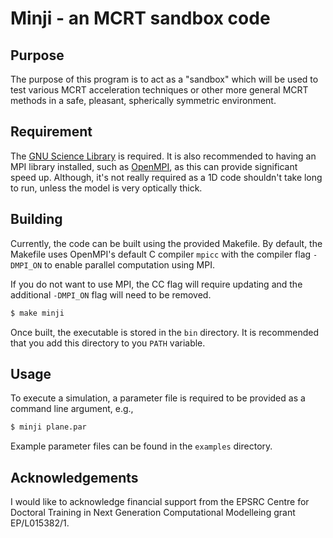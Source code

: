 # Minji - an MCRT sandbox code 

## Purpose

The purpose of this program is to act as a "sandbox"  which will be used to test
various MCRT acceleration techniques or other more general MCRT methods in a 
safe, pleasant, spherically symmetric environment.


## Requirement

The [GNU Science Library](https://www.gnu.org/software/gsl/) is required. It is 
also recommended to having an MPI library installed, such as 
[OpenMPI](https://www.open-mpi.org/), as this can provide significant speed up.
Although, it's not really required as a 1D code shouldn't take long to run, 
unless the model is very optically thick.

## Building

Currently, the code can be built using the provided Makefile. By default, 
the Makefile uses OpenMPI's default C compiler `mpicc` with the compiler flag
`-DMPI_ON` to enable parallel computation using MPI. 

If you do not want to use MPI, the CC flag will require updating and the 
additional `-DMPI_ON` flag will need to be removed.

```bash
$ make minji
```

Once built, the executable is stored in the `bin` directory. It is recommended 
that you add this directory to you `PATH` variable.

## Usage

To execute a simulation, a parameter file is required to be provided as a 
command line argument, e.g., 

```bash
$ minji plane.par
```

Example parameter files can be found in the `examples` directory.

## Acknowledgements 

I would like to acknowledge financial support from the EPSRC Centre for Doctoral
Training in Next Generation Computational Modelleing grant EP/L015382/1.
